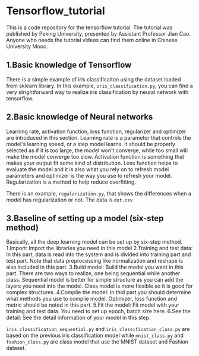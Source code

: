 # Tensorflow_tutorial
This is a code repository for the tensorflow tutorial. The tutorial was published by Peking University, presented by Assistant Professor Jian Cao. Anyone who needs the tutorial videos can find them online in Chinese University Mooc.
## 1.Basic knowledge of Tensorflow ##
There is a simple example of iris classificaiton using the dataset loaded from sklearn library. In this example, `iris_classification.py`, you can find a very strightforward way to realize iris classification by neural network with tensorflow.
## 2.Basic knowledge of Neural networks ##
Learning rate, activation function, loss function, regularizer and optimizer are introduced in this section. Learning rate is a parameter that controls the model's learning speed, or a step model learns. It should be properly selected as if it is too large, the model won't converge, while too small will make the model converge too slow. Activation function is something that makes your output fit some kind of distribution. Loss function helps to evaluate the model and it is also what you rely on to refresh model parameters and optimizer is the way you use to refresh your model. Regularization is a method to help reduce overfitting. 

There is an example, `regularization.py`, that shows the differences when a model has regularization or not. The data is `dot.csv`
## 3.Baseline of setting up a model (six-step method) ##
Basically, all the deep learning model can be set up by six-step method.
1.Import:
Import the libraries you need in this model
2.Training and test data:
In this part, data is read into the system and is divided into training part and test part. Note that data preprocessing like normalization and reshape is also included in this part.
3.Build model:
Build the model you want in this part. There are two ways to realize, one being sequential while another class. Sequential model is better for simple structure as you can add the layers you need into the model. Class model is more flexible so it is good for complex structures.
4.Complie the model:
In thid part you should determine what methods you use to complie model. Optimizer, loss function and metric should be noted in this part.
5.Fit the model:
Fit model with your training and test data. You need to set up epoch, batch size here.
6.See the detail:
See the detail information of your model in this step.

`iris_classification_sequential.py` and `iris_classification_class.py` are based on the previous iris classification model while `mnist_class.py` and `fashion_class.py` are class model that use the MNIST dataset and Fashion dataset.

